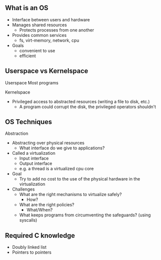 ## What is an OS

- Interface between users and hardware
- Manages shared resources
    - Protects processes from one another
- Provides common services
    - fs, virt-memory, network, cpu
- Goals
    - convenient to use
    - efficient

## Userspace vs Kernelspace

Userspace
    Most programs

Kernelspace  
- Privileged access to abstracted resources (writing a file to disk, etc.)
    - A program could corrupt the disk, the privileged operators shouldn't

## OS Techniques

Abstraction

- Abstracting over physical resources
    - What interface do we give to applications?
- Called a virtualization
    - Input interface
    - Output interface
    - e.g. a thread is a virtualized cpu core
- Goal
    - Try to add no cost to the use of the physical hardware in the virtualization
- Challenges
    - What are the right mechanisms to virtualize safely?
        - How?
    - What are the right policies?
        - What/When?
    - What keeps programs from circumventing the safeguards? (using syscalls)

## Required C knowledge

- Doubly linked list
- Pointers to pointers
